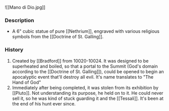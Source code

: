 ![[Mano di Dio.jpg]]
### Description
- A 6" cubic statue of pure [[Nethrium]], engraved with various religious symbols from the [[Doctrine of St. Galling]]. 

### History
1. Created by [[Bradford]] from 10020-10024. It was designed to be superheated and boiled, so that a portal to the Summit (God's domain according to the [[Doctrine of St. Galling]]), could be opened to begin an apocalyptic event that'll destroy all evil. It's name translates to "The Hand of God"
2. Immediately after being completed, it was stolen from its exhibition by [[Pluto]]. Not understanding its purpose, he held on to it. He could never sell it, so he was kind of stuck guarding it and the [[Tessali]]. It's been at the end of his hunt ever since.
